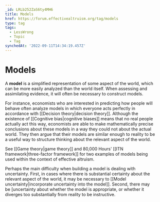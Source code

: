 ```yaml
---
_id: LRLb252ZaS6ty4MH6
title: Models
href: https://forum.effectivealtruism.org/tag/models
type: tag
tags:
  - LessWrong
  - Topic
  - Tag
synchedAt: '2022-09-11T14:34:19.457Z'
---
```

# Models

A **model** is a simplified representation of some aspect of the world, which can be more easily analyzed than the world itself. When assessing and assimilating evidence, it will often be necessary to construct models.

For instance, economists who are interested in predicting how people will behave often analyze models in which everyone acts perfectly in accordance with [[Decision theory|decision theory]]. Although the existence of [[Cognitive bias|cognitive biases]] means that no real people actually act this way, economists are able to make mathematically precise conclusions about these models in a way they could not about the actual world. They then argue that their models are similar enough to reality to be a useful way to structure thinking about the relevant aspect of the world.

See [[Game theory|game theory]] and 80,000 Hours' [[ITN framework|three-factor framework]] for two examples of models being used within the context of effective altruism.

Perhaps the main difficulty when building a model is dealing with uncertainty. First, in cases where there is substantial certainty about the relevant aspect of the world, it may be necessary to [[Model uncertainty|incorporate uncertainty into the model]]. Second, there may be [uncertainty about whether the model is appropriate, or whether it diverges too substantially from reality to be instructive.